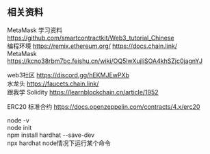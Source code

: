 ## 相关资料
MetaMask
学习资料 https://github.com/smartcontractkit/Web3_tutorial_Chinese  
编程环境 https://remix.ethereum.org/
https://docs.chain.link/   <br>MetaMask
 <br> https://kcno38rbm7bc.feishu.cn/wiki/OQ5lwXujliSOA4khSZjc0jagnYJ<br>

  web3社区 https://discord.gg/hEKMJEwPXb <br>
 水龙头 https://faucets.chain.link/<br>
 跟我学 Solidity https://learnblockchain.cn/article/1952<br>

 ERC20 标准合约 https://docs.openzeppelin.com/contracts/4.x/erc20 <br>

 node -v <br>
 node init <br>
 npm install hardhat --save-dev <br>
 npx hardhat  node情况下运行某个命令 <br>
